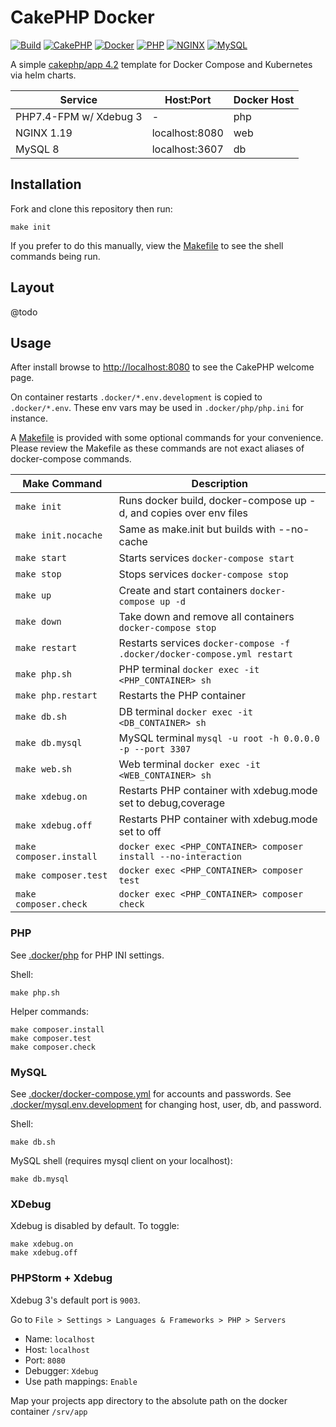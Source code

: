 # CakePHP Docker

[![Build](https://github.com/cnizzardini/cakephp-docker/workflows/Build/badge.svg?branch=master)](https://github.com/cnizzardini/cakephp-docker/actions)
[![CakePHP](https://img.shields.io/badge/cakephp-4.2-red?logo=cakephp)](https://book.cakephp.org/4/en/index.html)
[![Docker](https://img.shields.io/badge/docker-0db7ed.svg?logo=docker)](https://www.docker.com)
[![PHP](https://img.shields.io/badge/php-7.4-8892BF.svg?logo=php)](https://php.net/)
[![NGINX](https://img.shields.io/badge/nginx-1.19-009639.svg?logo=nginx)](https://www.nginx.com/)
[![MySQL](https://img.shields.io/badge/mysql-8-00758F.svg?logo=mysql)](https://www.mysql.com/)

A simple [cakephp/app 4.2](https://github.com/cakephp/app/releases/tag/4.2.1) template for Docker Compose and 
Kubernetes via helm charts.

| Service                   | Host:Port         | Docker Host   |
| -----------               | -----------       | -----------   |
| PHP7.4-FPM w/ Xdebug 3    | -                 | php           |
| NGINX 1.19                | localhost:8080    | web           |
| MySQL 8                   | localhost:3607    | db            |

## Installation

Fork and clone this repository then run:

```console
make init
```

If you prefer to do this manually, view the [Makefile](Makefile) to see the shell commands being run.

## Layout

@todo

## Usage

After install browse to [http://localhost:8080](http://localhost:8080) to see the CakePHP welcome page.

On container restarts `.docker/*.env.development` is copied to `.docker/*.env`. These env vars may be used in
`.docker/php/php.ini` for instance.

A [Makefile](Makefile) is provided with some optional commands for your convenience. Please review the Makefile as 
these commands are not exact aliases of docker-compose commands.

| Make Command              | Description       |
| -----------               | -----------       |
| `make init`               | Runs docker build, docker-compose up -d, and copies over env files |
| `make init.nocache`       | Same as make.init but builds with --no-cache |
| `make start`              | Starts services `docker-compose start` |
| `make stop`               | Stops services `docker-compose stop` |
| `make up`                 | Create and start containers `docker-compose up -d` |
| `make down`               | Take down and remove all containers `docker-compose stop` |
| `make restart`            | Restarts services `docker-compose -f .docker/docker-compose.yml restart` |
| `make php.sh`             | PHP terminal `docker exec -it <PHP_CONTAINER> sh` |
| `make php.restart`        | Restarts the PHP container |
| `make db.sh`              | DB terminal `docker exec -it <DB_CONTAINER> sh` |
| `make db.mysql`           | MySQL terminal `mysql -u root -h 0.0.0.0 -p --port 3307` |
| `make web.sh`             | Web terminal `docker exec -it <WEB_CONTAINER> sh` |
| `make xdebug.on`          | Restarts PHP container with xdebug.mode set to debug,coverage |
| `make xdebug.off`         | Restarts PHP container with xdebug.mode set to off |
| `make composer.install`   | `docker exec <PHP_CONTAINER> composer install --no-interaction` |
| `make composer.test`      | `docker exec <PHP_CONTAINER> composer test` |
| `make composer.check`     | `docker exec <PHP_CONTAINER> composer check` |

### PHP

See [.docker/php](.docker/php) for PHP INI settings. 

Shell:

```console
make php.sh
```

Helper commands:

```console
make composer.install
make composer.test
make composer.check
```

### MySQL

See [.docker/docker-compose.yml](.docker/docker-compose.yml) for accounts and passwords. See 
[.docker/mysql.env.development](.docker/mysql.env.development) for changing host, user, db, and password.

Shell:

```console
make db.sh
```

MySQL shell (requires mysql client on your localhost):

```console
make db.mysql
```

### XDebug

Xdebug is disabled by default. To toggle:

```console
make xdebug.on
make xdebug.off
```

### PHPStorm + Xdebug

Xdebug 3's default port is `9003`.

Go to `File > Settings > Languages & Frameworks > PHP > Servers`

- Name: `localhost`
- Host: `localhost`
- Port: `8080`
- Debugger: `Xdebug`
- Use path mappings: `Enable`

Map your projects app directory to the absolute path on the docker container `/srv/app`